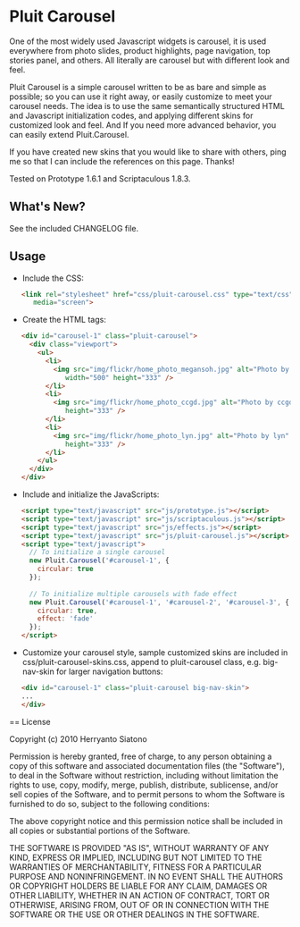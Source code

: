 # Pluit Carousel

One of the most widely used Javascript widgets is carousel, it is 
used everywhere from photo slides, product highlights, page navigation, 
top stories panel, and others. All literally are carousel but with 
different look and feel.

Pluit Carousel is a simple carousel written to be as bare and simple as 
possible; so you can use it right away, or easily customize to meet your 
carousel needs. The idea is to use the same semantically structured HTML 
and Javascript initialization codes, and applying different skins for 
customized look and feel. And If you need more advanced behavior, you 
can easily extend Pluit.Carousel.

If you have created new skins that you would like to share with others, 
ping me so that I can include the references on this page. Thanks!

Tested on Prototype 1.6.1 and Scriptaculous 1.8.3.

## What's New?

See the included CHANGELOG file.

## Usage

- Include the CSS:

```html
   <link rel="stylesheet" href="css/pluit-carousel.css" type="text/css" 
      media="screen">
```

- Create the HTML tags:

```html
   <div id="carousel-1" class="pluit-carousel">
     <div class="viewport">
       <ul>
         <li>
           <img src="img/flickr/home_photo_megansoh.jpg" alt="Photo by megansoh" 
              width="500" height="333" />
         </li>
         <li>
           <img src="img/flickr/home_photo_ccgd.jpg" alt="Photo by ccgd" width="500" 
              height="333" />
         </li>
         <li>
           <img src="img/flickr/home_photo_lyn.jpg" alt="Photo by lyn" width="500" 
              height="333" />
         </li>
       </ul>
     </div>
   </div>
```

- Include and initialize the JavaScripts:

```html
   <script type="text/javascript" src="js/prototype.js"></script>
   <script type="text/javascript" src="js/scriptaculous.js"></script>
   <script type="text/javascript" src="js/effects.js"></script>
   <script type="text/javascript" src="js/pluit-carousel.js"></script>
   <script type="text/javascript">
     // To initialize a single carousel
     new Pluit.Carousel('#carousel-1', {
       circular: true
     });
     
     // To initialize multiple carousels with fade effect 
     new Pluit.Carousel('#carousel-1', '#carousel-2', '#carousel-3', {
       circular: true,
       effect: 'fade'
     });
   </script>
```

- Customize your carousel style, sample customized skins are included in 
   css/pluit-carousel-skins.css, append to pluit-carousel class,
   e.g. big-nav-skin for larger navigation buttons:

```html
   <div id="carousel-1" class="pluit-carousel big-nav-skin">
   ...
   </div>
```

== License

Copyright (c) 2010 Herryanto Siatono

Permission is hereby granted, free of charge, to any person
obtaining a copy of this software and associated documentation
files (the "Software"), to deal in the Software without
restriction, including without limitation the rights to use,
copy, modify, merge, publish, distribute, sublicense, and/or sell
copies of the Software, and to permit persons to whom the
Software is furnished to do so, subject to the following
conditions:

The above copyright notice and this permission notice shall be
included in all copies or substantial portions of the Software.

THE SOFTWARE IS PROVIDED "AS IS", WITHOUT WARRANTY OF ANY KIND,
EXPRESS OR IMPLIED, INCLUDING BUT NOT LIMITED TO THE WARRANTIES
OF MERCHANTABILITY, FITNESS FOR A PARTICULAR PURPOSE AND
NONINFRINGEMENT. IN NO EVENT SHALL THE AUTHORS OR COPYRIGHT
HOLDERS BE LIABLE FOR ANY CLAIM, DAMAGES OR OTHER LIABILITY,
WHETHER IN AN ACTION OF CONTRACT, TORT OR OTHERWISE, ARISING
FROM, OUT OF OR IN CONNECTION WITH THE SOFTWARE OR THE USE OR
OTHER DEALINGS IN THE SOFTWARE.
